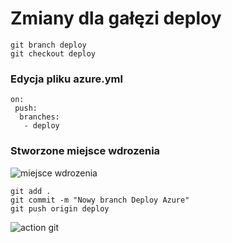# Zmiany dla gałęzi deploy

```
git branch deploy
git checkout deploy
```

### Edycja pliku azure.yml

```
on:
 push:
  branches:
   - deploy
```

### Stworzone miejsce wdrozenia

![miejsce wdrozenia](https://i.ibb.co/KxzvrDt/1.jpg)

```
git add . 
git commit -m "Nowy branch Deploy Azure"
git push origin deploy
```
![action git](https://i.ibb.co/WsGXxxQ/2.jpg)
